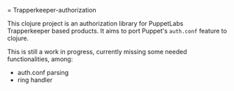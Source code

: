 = Trapperkeeper-authorization

This clojure project is an authorization library for PuppetLabs Trapperkeeper based products.
It aims to port Puppet's `auth.conf` feature to clojure.

This is still a work in progress, currently missing some needed functionalities, among:
* auth.conf parsing
* ring handler

